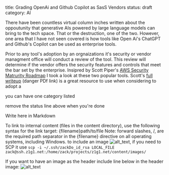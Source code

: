 title: Grading OpenAi and Github Copilot as SasS Vendors 
status: draft
category: AI

There have been countless virtual column inches written about the oppoutunity that generative AIs powered by large language models can bring to the tech space. That or the destruction, one of the two. However, one area that I have not seen covered is how tools like Open Ai's ChatGPT and Github's Copilot can be used as enterprise tools. 

Prior to any tool's adoption by an orgnaizations it's security or vendor managment office will conduct a review of the tool. This review will determine if the vendor offers the security features and controls that meet the bar set by the enterprise. Insipred by Scott Piper's [AWS Security Matrurity Roadmap](https://twitter.com/0xdabbad00/status/1348982514740723712?lang=en) I took a look at these two popular tools. Scott's [full writeup](https://summitroute.com/downloads/aws_security_maturity_roadmap-Summit_Route.pdf) (danger PDf link) is a great resource to use when considering to adopt a 


you can have one category listed 

remove the status line above when you're done 

Write here in Markdown


To link to internal content (files in the content directory), use the following syntax for the link target: {filename}path/to/file Note: forward slashes, /, are the required path separator in the {filename} directive on all operating systems, including Windows.
to include an image ![alt_text]({static}/images/zack-glick.jpg), if you need to SCP it use ```scp -i ~/.ssh/zackDo_id_rsa LOCAL_FILE zack@ssh.z1g1.net:/home/zack/projects/z1g1.net/content/images/```

If you want to have an image as the header include line below in the header
image: ![alt_text]({static}/images/zack-glick.jpg)

